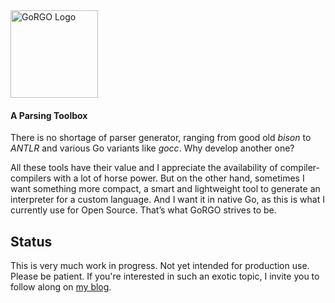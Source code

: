 <img alt="GoRGO Logo" src="http://npillmayer.github.io/img/GoRGO-Logo-Text.svg" width="140" style="max-width:140">

#### A Parsing Toolbox

There is no shortage of parser generator, ranging from good old *bison* to *ANTLR* and various Go variants like *gocc*.
Why develop another one?

All these tools have their value and I appreciate the availability of compiler-compilers with a lot of horse power. But on the other hand, sometimes I want something more compact, a smart and lightweight tool to generate an interpreter for a custom language. And I want it in native Go, as this is what I currently use for Open Source. That’s what GoRGO strives to be.

## Status
This is very much work in progress. Not yet intended for production use. Please be patient.
If you're interested in such an exotic topic, I invite you to follow along on
[my blog](https://npillmayer.github.io/GoRGO/).
